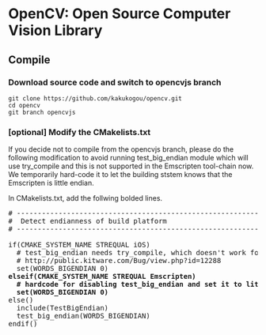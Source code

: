 # OpenCV: Open Source Computer Vision Library

## Compile

### Download source code and switch to opencvjs branch
```
git clone https://github.com/kakukogou/opencv.git
cd opencv
git branch opencvjs
```
### [optional] Modify the CMakelists.txt
If you decide not to compile from the opencvjs branch, please do the following modification to avoid running test_big_endian module which will use try_compile and this is not supported in the Emscripten tool-chain now. We temporarily hard-code it to let the building ststem knows that the Emscripten is little endian.

In CMakelists.txt, add the follwing bolded lines.
<pre>
# ----------------------------------------------------------------------------
#  Detect endianness of build platform
# ----------------------------------------------------------------------------

if(CMAKE_SYSTEM_NAME STREQUAL iOS)
  # test_big_endian needs try_compile, which doesn't work for iOS
  # http://public.kitware.com/Bug/view.php?id=12288
  set(WORDS_BIGENDIAN 0)
<b>elseif(CMAKE_SYSTEM_NAME STREQUAL Emscripten)</b>
  <b># hardcode for disabling test_big_endian and set it to little_endian</b>
  <b>set(WORDS_BIGENDIAN 0)</b>
else()
  include(TestBigEndian)
  test_big_endian(WORDS_BIGENDIAN)
endif()
</pre>

